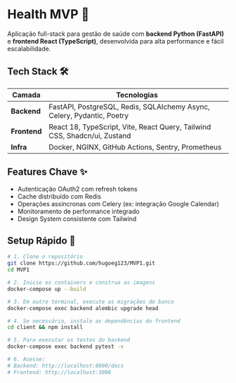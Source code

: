 # Health MVP 🏥

Aplicação full-stack para gestão de saúde com **backend Python (FastAPI)** e **frontend React (TypeScript)**, desenvolvida para alta performance e fácil escalabilidade.

## Tech Stack 🛠️
| Camada       | Tecnologias                                                                 |
|--------------|-----------------------------------------------------------------------------|
| **Backend**  | FastAPI, PostgreSQL, Redis, SQLAlchemy Async, Celery, Pydantic, Poetry      |
| **Frontend** | React 18, TypeScript, Vite, React Query, Tailwind CSS, Shadcn/ui, Zustand   |
| **Infra**    | Docker, NGINX, GitHub Actions, Sentry, Prometheus                           |

## Features Chave ✨
- Autenticação OAuth2 com refresh tokens
- Cache distribuído com Redis
- Operações assíncronas com Celery (ex: integração Google Calendar)
- Monitoramento de performance integrado
- Design System consistente com Tailwind

## Setup Rápido 🚀
```bash
# 1. Clone o repositório
git clone https://github.com/hugoeg123/MVP1.git
cd MVP1

# 2. Inicie os containers e construa as imagens
docker-compose up --build

# 3. Em outro terminal, execute as migrações do banco
docker-compose exec backend alembic upgrade head

# 4. Se necessário, instale as dependências do frontend
cd client && npm install

# 5. Para executar os testes do backend
docker-compose exec backend pytest -v

# 6. Acesse:
# Backend: http://localhost:8000/docs
# Frontend: http://localhost:3000